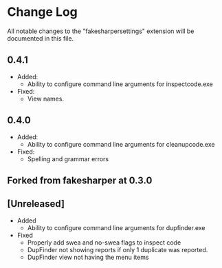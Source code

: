 # Change Log

All notable changes to the "fakesharpersettings" extension will be documented in this file.

## 0.4.1

- Added:
  - Ability to configure command line arguments for inspectcode.exe
- Fixed:
  - View names.

## 0.4.0

- Added:
  - Ability to configure command line arguments for cleanupcode.exe
- Fixed:
  - Spelling and grammar errors


## Forked from fakesharper at 0.3.0

## [Unreleased]

- Added
  - Ability to configure command line arguments for dupfinder.exe
- Fixed
  - Properly add swea and no-swea flags to inspect code
  - DupFinder not showing reports if only 1 duplicate was reported.
  - DupFinder view not having the menu items